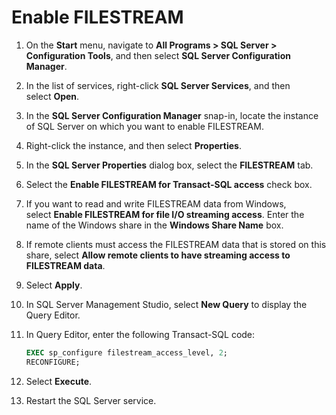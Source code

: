# Enable FILESTREAM

1. On the **Start** menu, navigate to **All Programs > SQL Server > Configuration Tools**, and then select **SQL Server Configuration Manager**.
    
2. In the list of services, right-click **SQL Server Services**, and then select **Open**.
    
3. In the **SQL Server Configuration Manager** snap-in, locate the instance of SQL Server on which you want to enable FILESTREAM.
    
4. Right-click the instance, and then select **Properties**.
    
5. In the **SQL Server Properties** dialog box, select the **FILESTREAM** tab.
    
6. Select the **Enable FILESTREAM for Transact-SQL access** check box.
    
7. If you want to read and write FILESTREAM data from Windows, select **Enable FILESTREAM for file I/O streaming access**. Enter the name of the Windows share in the **Windows Share Name** box.
    
8. If remote clients must access the FILESTREAM data that is stored on this share, select **Allow remote clients to have streaming access to FILESTREAM data**.
    
9. Select **Apply**.
    
10. In SQL Server Management Studio, select **New Query** to display the Query Editor.
    
11. In Query Editor, enter the following Transact-SQL code:
    ``` SQL
    EXEC sp_configure filestream_access_level, 2;
    RECONFIGURE;
    ```
    
12. Select **Execute**.
    
13. Restart the SQL Server service.
